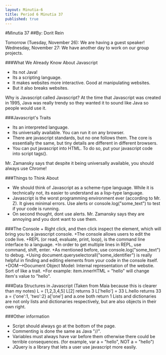 ```yaml
---
layout: Minutia-6
title: Period 6 Minutia 37
published: true
---
```


#Minutia 37
##By: Dorit Rein

Tomorrow (Tuesday, November 26): We are having a guest speaker!
Wednesday, November 27: We have another day to work on our group projects.

###What We Already Know About Javascript
+ Its not Java!
+ Its a scripting language.
+ It makes websites more interactive. Good at manipulating websites.
+ But it also breaks websites.

Why is Javascript called Javascript? At the time that Javascript was created in 1995, Java was really trendy so they wanted it to sound like Java so people would use it.

###Javascript's Traits	
+ Its an interpreted language.
+ Its universally available. You can run it on any browser.
+ There are javascript standards, but no one follows them. The core is essentially the same, but tiny details are different in different browsers.
+ You can put javascript into HTML. To do so, put your javascript code into script tags(<script></script>).

Mr. Zamansky says that despite it being universally available, you should always use Chrome!

###Things to Think About 
+ We should think of Javascript as a scheme-type language. While it is technically not, its easier to understand as a lisp-type language.
+ Javascript is the worst programming environment ever (according to Mr. Z). It gives minimal errors. Use alerts or console.log("some_text") to test if your code is running.
+ On second thought, dont use alerts. Mr. Zamansky says they are annoying and you dont want to use them.


###The Console
      + Right click, and then click inspect the element, which will bring you to a javascript console.
      +The console allows users to edit the code live.
      +REPL (or read, evaluate, print, loop), is the command line interface to a language.
      +In order to get multiple lines in REPL, use command, shift, enter.
      +As mentioned before, use console.log("some_text") to debug.
      +Using document.queryselectorall("some_identifier") is really helpful in finding and editing elements from your code in the console itself.
      +DOM-->Document Object Model: Internal representation of the webstie. Sort of like a trait.
      +For example: item.innerHTML = "hello" will change item's value to "hello". 

###Data Structures in Javascript (Taken from Maia because this is clearer than my notes)
	L = [1,2,3,4,5]
	L[2] returns 3
	L['hello'] = 33
	L.hello returns 33
	a = {'one':1, 'two':2}
	a['one'] and a.one both return 1
	Lists and dictionaries are not only lists and dictionaries respectively, but are also objects in their own right.


###Other information
+ Script should always go at the bottom of the page.
+ Commenting is done the same as Java "//".
+ Variables must always have var before them otherwise there could be terrible consequences. (for example, var a = "hello", NOT a = "hello")
+ JQuery is a library that lets a user use javascript more easily.


